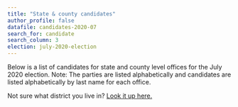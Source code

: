 ```yaml
---
title: "State & county candidates"
author_profile: false
datafile: candidates-2020-07
search_for: candidate
search_column: 3
election: july-2020-election
---
```


Below is a list of candidates for state and county level offices for the July 2020 election. Note: The parties are listed alphabetically and candidates are listed alphabetically by last name for each office.

Not sure what district you live in? [Look it up here.](https://www1.maine.gov/portal/government/edemocracy/voter_lookup.php)
